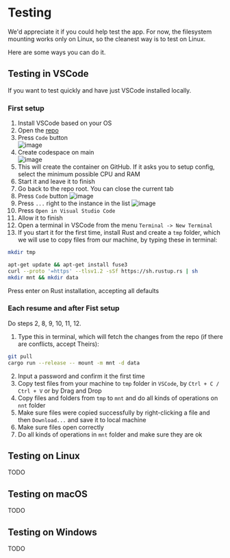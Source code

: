 # Testing

We'd appreciate it if you could help test the app. For now, the filesystem mounting works only on Linux, so the cleanest way is to test on Linux.

Here are some ways you can do it.

## Testing in VSCode

If you want to test quickly and have just VSCode installed locally.

### First setup

1. Install VSCode based on your OS
2. Open the [repo](https://github.com/radumarias/rencfs)
3. Press `Code` button  
  ![image](https://github.com/user-attachments/assets/7c0e8872-fe1f-44b9-a833-2586ade4f618)
4. Create codespace on main  
  ![image](https://github.com/user-attachments/assets/5fee55f6-ef54-427c-b790-c135312d3355)
5. This will create the container on GitHub. If it asks you to setup config, select the minimum possible CPU and RAM
6. Start it and leave it to finish
7. Go back to the repo root. You can close the current tab
8. Press `Code` button
  ![image](https://github.com/user-attachments/assets/0baec7da-cbbd-4186-a82b-887e18c0c85d)
9. Press ```...``` right to the instance in the list
  ![image](https://github.com/user-attachments/assets/c621c258-009d-46bf-adb7-f81a3d7131f6)
10. Press `Open in Visual Studio Code`
11. Allow it to finish
12. Open a terminal in VSCode from the menu `Terminal -> New Terminal`
13. If you start it for the first time, install Rust and create a `tmp` folder, which we will use to copy files from our machine, by typing these in terminal:
  ```bash
  mkdir tmp
  
  apt-get update && apt-get install fuse3
  curl --proto '=https' --tlsv1.2 -sSf https://sh.rustup.rs | sh
  mkdir mnt && mkdir data
  ```
  Press enter on Rust installation, accepting all defaults

### Each resume and after Fist setup

Do steps 2, 8, 9, 10, 11, 12.

1. Type this in terminal, which will fetch the changes from the repo (if there are conflicts, accept Theirs):
  ```bash
  git pull
  cargo run --release -- mount -m mnt -d data
  ```
2. Input a password and confirm it the first time
3. Copy test files from your machine to `tmp` folder in `VSCode`, by `Ctrl + C / Ctrl + V` or by Drag and Drop
4. Copy files and folders from `tmp` to `mnt` and do all kinds of operations on `nnt` folder
5. Make sure files were copied successfully by right-clicking a file and then `Download...` and save it to local machine
6. Make sure files open correctly
7. Do all kinds of operations in `mnt` folder and make sure they are ok

## Testing on Linux

TODO

## Testing on macOS

TODO

## Testing on Windows

TODO
